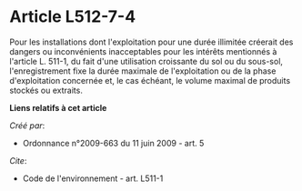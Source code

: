 # Article L512-7-4

Pour les installations dont l'exploitation pour une durée illimitée créerait des dangers ou inconvénients inacceptables pour
les intérêts mentionnés à l'article L. 511-1, du fait d'une utilisation croissante du sol ou du sous-sol, l'enregistrement
fixe la durée maximale de l'exploitation ou de la phase d'exploitation concernée et, le cas échéant, le volume maximal de
produits stockés ou extraits.

**Liens relatifs à cet article**

_Créé par_:

  - Ordonnance n°2009-663 du 11 juin 2009 - art. 5

_Cite_:

  - Code de l'environnement - art. L511-1
